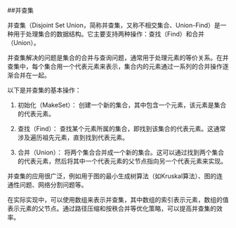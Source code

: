 ##并查集

并查集（Disjoint Set Union，简称并查集，又称不相交集合、Union-Find）是一种用于处理集合的数据结构。它主要支持两种操作：查找（Find）和合并（Union）。

并查集解决的问题是集合的合并与查询问题，通常用于处理元素的等价关系。在并查集中，每个集合用一个代表元素来表示，集合内的元素通过一系列的合并操作逐渐合并在一起。

以下是并查集的基本操作：

1. 初始化（MakeSet）： 创建一个新的集合，其中包含一个元素，该元素是集合的代表元素。

2. 查找（Find）： 查找某个元素所属的集合，即找到该集合的代表元素。这通常涉及遍历祖先元素，直到找到代表元素。

3. 合并（Union）： 将两个集合合并成一个新的集合。这可以通过找到两个集合的代表元素，然后将其中一个代表元素的父节点指向另一个代表元素来实现。

并查集的应用很广泛，例如用于图的最小生成树算法（如Kruskal算法）、图的连通性问题、网络分割问题等。

在实际实现中，可以使用数组来表示并查集，其中数组的索引表示元素，数组的值表示元素的父节点。通过路径压缩和按秩合并等优化策略，可以提高并查集的效率。